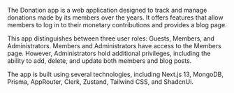The Donation app is a web application designed to track and manage donations made by its members over the years. It offers features that allow members to log in to their monetary contributions and provides a blog page.

This app distinguishes between three user roles: Guests, Members, and Administrators. Members and Administrators have access to the Members page. However, Administrators hold additional privileges, including the ability to add, delete, and update both members and blog posts.

The app is built using several technologies, including Next.js 13, MongoDB, Prisma, AppRouter, Clerk, Zustand, Tailwind CSS, and ShadcnUi.
